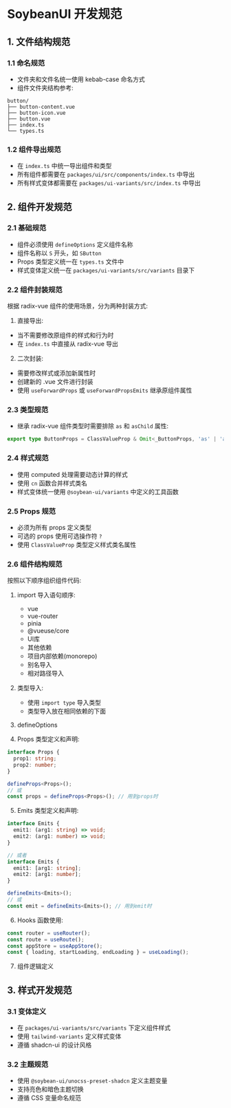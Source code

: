 # SoybeanUI 开发规范

## 1. 文件结构规范

### 1.1 命名规范
- 文件夹和文件名统一使用 kebab-case 命名方式
- 组件文件夹结构参考:
```
button/
├── button-content.vue
├── button-icon.vue
├── button.vue
├── index.ts
└── types.ts
```

### 1.2 组件导出规范
- 在 `index.ts` 中统一导出组件和类型
- 所有组件都需要在 `packages/ui/src/components/index.ts` 中导出
- 所有样式变体都需要在 `packages/ui-variants/src/index.ts` 中导出

## 2. 组件开发规范

### 2.1 基础规范
- 组件必须使用 `defineOptions` 定义组件名称
- 组件名称以 `S` 开头，如 `SButton`
- Props 类型定义统一在 `types.ts` 文件中
- 样式变体定义统一在 `packages/ui-variants/src/variants` 目录下

### 2.2 组件封装规范
根据 radix-vue 组件的使用场景，分为两种封装方式:

1. 直接导出:
- 当不需要修改原组件的样式和行为时
- 在 `index.ts` 中直接从 radix-vue 导出

2. 二次封装:
- 需要修改样式或添加新属性时
- 创建新的 .vue 文件进行封装
- 使用 `useForwardProps` 或 `useForwardPropsEmits` 继承原组件属性

### 2.3 类型规范
- 继承 radix-vue 组件类型时需要排除 `as` 和 `asChild` 属性:
```typescript
export type ButtonProps = ClassValueProp & Omit<_ButtonProps, 'as' | 'asChild'>;
```

### 2.4 样式规范
- 使用 computed 处理需要动态计算的样式
- 使用 `cn` 函数合并样式类名
- 样式变体统一使用 `@soybean-ui/variants` 中定义的工具函数

### 2.5 Props 规范
- 必须为所有 props 定义类型
- 可选的 props 使用可选操作符 `?`
- 使用 `ClassValueProp` 类型定义样式类名属性

### 2.6 组件结构规范
按照以下顺序组织组件代码:

1. import 导入语句顺序:
   - vue
   - vue-router
   - pinia
   - @vueuse/core
   - UI库
   - 其他依赖
   - 项目内部依赖(monorepo)
   - 别名导入
   - 相对路径导入

2. 类型导入:
   - 使用 `import type` 导入类型
   - 类型导入放在相同依赖的下面

3. defineOptions

4. Props 类型定义和声明:
```typescript
interface Props {
  prop1: string;
  prop2: number;
}

defineProps<Props>();
// 或
const props = defineProps<Props>(); // 用到props时
```

5. Emits 类型定义和声明:
```typescript
interface Emits {
  emit1: (arg1: string) => void;
  emit2: (arg1: number) => void;
}

// 或者
interface Emits {
  emit1: [arg1: string];
  emit2: [arg1: number];
}

defineEmits<Emits>();
// 或
const emit = defineEmits<Emits>(); // 用到emit时
```

6. Hooks 函数使用:
```typescript
const router = useRouter();
const route = useRoute();
const appStore = useAppStore();
const { loading, startLoading, endLoading } = useLoading();
```

7. 组件逻辑定义

## 3. 样式开发规范

### 3.1 变体定义
- 在 `packages/ui-variants/src/variants` 下定义组件样式
- 使用 `tailwind-variants` 定义样式变体
- 遵循 shadcn-ui 的设计风格

### 3.2 主题规范
- 使用 `@soybean-ui/unocss-preset-shadcn` 定义主题变量
- 支持亮色和暗色主题切换
- 遵循 CSS 变量命名规范
